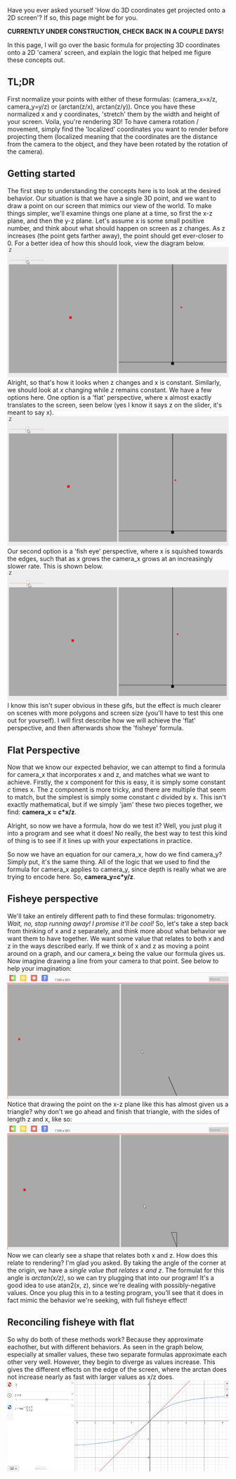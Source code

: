 Have you ever asked yourself 'How do 3D coordinates get projected onto a 2D screen'? If so, this page might be for you.

**CURRENTLY UNDER CONSTRUCTION, CHECK BACK IN A COUPLE DAYS!**

In this page, I will go over the basic formula for projecting 3D coordinates onto a 2D 'camera' screen, and explain the logic that helped me figure these concepts out.

## TL;DR

First normalize your points with either of these formulas: (camera_x=x/z, camera_y=y/z) or (arctan(z/x), arctan(z/y)). Once you have these normalized x and y coordinates, 'stretch' them by the width and height of your screen. Voila, you're rendering 3D! To have camera rotation / movement, simply find the 'localized' coordinates you want to render before projecting them (localized meaning that the coordinates are the distance from the camera to the object, and they have been rotated by the rotation of the camera).

## Getting started

The first step to understanding the concepts here is to look at the desired behavior. Our situation is that we have a single 3D point, and we want to draw a point on our screen that mimics our view of the world. To make things simpler, we'll examine things one plane at a time, so first the x-z plane, and then the y-z plane. Let's assume x is some small positive number, and think about what should happen on screen as z changes. As z increases (the point gets farther away), the point should get ever-closer to 0. For a better idea of how this should look, view the diagram below.
![](z_changing.gif)
Alright, so that's how it looks when z changes and x is constant. Similarly, we should look at *x* changing while *z* remains constant. We have a few options here. One option is a 'flat' perspective, where x almost exactly translates to the screen, seen below (yes I know it says z on the slider, it's meant to say x).
![](x_changing.gif)
Our second option is a 'fish eye' perspective, where x is squished towards the edges, such that as x grows the camera_x grows at an increasingly slower rate. This is shown below.
![](x_changing_fisheye.gif)
I know this isn't super obvious in these gifs, but the effect is much clearer on scenes with more polygons and screen size (you'll have to test this one out for yourself). I will first describe how we will achieve the 'flat' perspective, and then afterwards show the 'fisheye' formula.

## Flat Perspective

Now that we know our expected behavior, we can attempt to find a formula for camera_x that incorporates x and z, and matches what we want to achieve. Firstly, the x component for this is easy, it is simply some constant *c* times x. The z component is more tricky, and there are multiple that seem to match, but the simplest is simply some constant *c* divided by x. This isn't exactly mathematical, but if we simply 'jam' these two pieces together, we find: **camera_x = c\*x/z**.

Alright, so now we have a formula, how do we test it? Well, you just plug it into a program and see what it does! No really, the best way to test this kind of thing is to see if it lines up with your expectations in practice.

So now we have an equation for our camera_x, how do we find camera_y? Simply put, it's the same thing. All of the logic that we used to find the formula for camera_x applies to camera_y, since depth is really what we are trying to encode here. So, **camera_y=c\*y/z**. 

## Fisheye perspective

We'll take an entirely different path to find these formulas: trigonometry. *Wait, no, stop running away! I promise it'll be cool!* So, let's take a step back from thinking of x and z separately, and think more about what behavior we want them to have together. We want some value that relates to both x and z in the ways described early. If we think of x and z as moving a point around on a graph, and our camera_x being the value our formula gives us. Now imagine drawing a line from your camera to that point. See below to help your imagination:
![](angle.gif)
Notice that drawing the point on the x-z plane like this has almost given us a triangle? why don't we go ahead and finish that triangle, with the sides of length z and x, like so:
![](triangle.gif)
Now we can clearly see a shape that relates both x and z. How does this relate to rendering? I'm glad you asked. By taking the angle of the corner at the origin, we have a *single value that relates x and z*. The formulat for this angle is *arctan(x/z)*, so we can try plugging that into our program! It's a good idea to use atan2(x, z), since we're dealing with possibly-negative values. Once you plug this in to a testing program, you'll see that it does in fact mimic the behavior we're seeking, with full fisheye effect!

## Reconciling fisheye with flat

So why do both of these methods work? Because they approximate eachother, but with different behaviors. As seen in the graph below, especially at smaller values, these two separate formulas approximate each other very well. However, they begin to diverge as values increase. This gives the different effects on the edge of the screen, where the arctan does not increase nearly as fast with larger values as x/z does.
![](graph.png)
